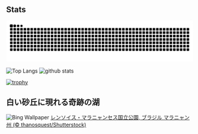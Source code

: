 ## Stats
<picture>
  <source media="(prefers-color-scheme: dark)" srcset="https://raw.githubusercontent.com/ba230t/ba230t/output/github-contribution-grid-snake-dark.svg">
  <source media="(prefers-color-scheme: light)" srcset="https://raw.githubusercontent.com/ba230t/ba230t/output/github-contribution-grid-snake.svg">
  <img alt="github contribution grid snake animation" src="https://raw.githubusercontent.com/ba230t/ba230t/output/github-contribution-grid-snake.svg">
</picture>

<p align="left">
  <img alt="Top Langs" height="150px" src="https://github-readme-stats.vercel.app/api/top-langs/?username=ba230t&layout=compact&theme=transparent" />
  <img alt="github stats" height="150px" src="https://github-readme-stats.vercel.app/api?username=ba230t&theme=transparent" />
</p>

[![trophy](https://github-profile-trophy.vercel.app/?username=ba230t&theme=transparent&column=7)](https://github.com/ryo-ma/github-profile-trophy)


<!-- Bing Wallpaper Start -->
## 白い砂丘に現れる奇跡の湖
![Bing Wallpaper](https://www.bing.com/th?id=OHR.LencoisMaranhao_JA-JP9337793324_1920x1080.jpg&rf=LaDigue_1920x1080.jpg&pid=hp)
[レンソイス・マラニャンセス国立公園, ブラジル マラニャン州 (© thanosquest/Shutterstock)](https://www.bing.com/search?q=%E3%83%AC%E3%83%B3%E3%82%BD%E3%82%A4%E3%82%B9%E3%83%BB%E3%83%9E%E3%83%A9%E3%83%8B%E3%83%A3%E3%83%B3%E3%82%BB%E3%82%B9%E5%9B%BD%E7%AB%8B%E5%85%AC%E5%9C%92&form=hpcapt&filters=HpDate%3a%2220241031_1500%22)
<!-- Bing Wallpaper End -->

